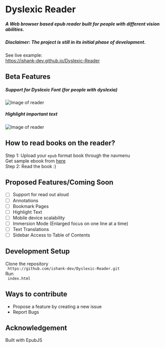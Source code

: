 # Dyslexic Reader
##### A Web browser based epub reader built for people with different vision abilities.
##### Disclaimer: The project is still in its initial phase of development.
See live example:<br>
https://ishank-dev.github.io/Dyslexic-Reader<br>
## Beta Features
##### Support for Dyslexic Font (for people with dyslexia)
![Image of reader](https://github.com/ishank-dev/epub-reader/blob/master/docs/1.png)
##### Highlight important text
![Image of reader](https://github.com/ishank-dev/epub-reader/blob/master/docs/6.png)
## How to read books on the reader?
Step 1: Upload your ``epub`` format book through the navmenu<br>
Get sample ebook from [here](https://www.gutenberg.org/ebooks/1342.epub.noimages?session_id=ce612f3267d1f8574d03b4ba89b783d578118854)<br>
Step 2: Read the book :)

## Proposed Features/Coming Soon
- [ ] Support for read out aloud
- [ ] Annotations
- [ ] Bookmark Pages
- [ ] Highlight Text
- [ ] Mobile device scalability
- [ ] Immersion Mode (Enlarged focus on one line at a time) 
- [ ] Text Translations
- [ ] Sidebar Access to Table of Contents

## Development Setup
Clone the repository<br>
`` https://github.com/ishank-dev/Dyslexic-Reader.git``<br>
Run <br>
`` index.html``

## Ways to contribute
- Propose a feature by creating a new issue
- Report Bugs
## Acknowledgement 
Built with EpubJS




